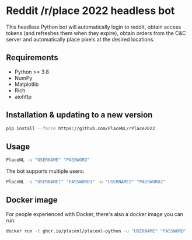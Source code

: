 # Reddit /r/place 2022 headless bot

This headless Python bot will automatically login to reddit, obtain access 
tokens (and refreshes them when they expire), obtain orders from the C&C server
and automatically place pixels at the desired locations.

## Requirements

- Python >= 3.8
- NumPy
- Matplotlib
- Rich
- aiohttp

## Installation & updating to a new version

```bash
pip install --force https://github.com/PlaceNL/rPlace2022
```

## Usage

```bash
PlaceNL -u "USERNAME" "PASSWORD"
```

The bot supports multiple users:
```bash
PlaceNL -u "USERNAME1" "PASSWORD1" -u "USERNAME2" "PASSWORD2"
```

## Docker image

For people experienced with Docker, there's also a docker image you can run:

```bash
docker run -t ghcr.io/placenl/placenl-python -u "USERNAME" "PASSWORD"
```
